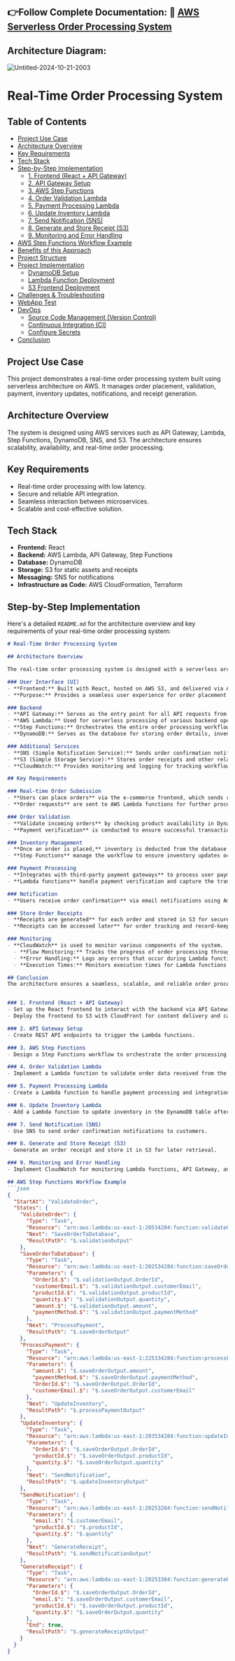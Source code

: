## 👉Follow Complete Documentation: 📄 [AWS Serverless Order Processing System](https://praful.cloud/aws-serverless-order-processing-system)

## Architecture Diagram:

![Untitled-2024-10-21-2003](https://github.com/user-attachments/assets/6324468f-4c46-421e-801b-64a880d1fec8)


# Real-Time Order Processing System

## Table of Contents
- [Project Use Case](#project-use-case)
- [Architecture Overview](#architecture-overview)
- [Key Requirements](#key-requirements)
- [Tech Stack](#tech-stack)
- [Step-by-Step Implementation](#step-by-step-implementation)
  - [1. Frontend (React + API Gateway)](#frontend-react--api-gateway)
  - [2. API Gateway Setup](#api-gateway-setup)
  - [3. AWS Step Functions](#aws-step-functions)
  - [4. Order Validation Lambda](#order-validation-lambda)
  - [5. Payment Processing Lambda](#payment-processing-lambda)
  - [6. Update Inventory Lambda](#update-inventory-lambda)
  - [7. Send Notification (SNS)](#send-notification-sns)
  - [8. Generate and Store Receipt (S3)](#generate-and-store-receipt-s3)
  - [9. Monitoring and Error Handling](#monitoring-and-error-handling)
- [AWS Step Functions Workflow Example](#aws-step-functions-workflow-example)
- [Benefits of this Approach](#benefits-of-this-approach)
- [Project Structure](#project-structure)
- [Project Implementation](#project-implementation)
  - [DynamoDB Setup](#dynamodb-setup)
  - [Lambda Function Deployment](#lambda-function)
  - [S3 Frontend Deployment](#s3---static-webapp)
- [Challenges & Troubleshooting](#challenges--troubleshooting)
- [WebApp Test](#webapp-test)
- [DevOps](#devops)
  - [Source Code Management (Version Control)](#phase-1-source-code-management-version-control)
  - [Continuous Integration (CI)](#phase-2-continuous-integration-ci)
  - [Configure Secrets](#configure-secrets)
- [Conclusion](#conclusion)

## Project Use Case
This project demonstrates a real-time order processing system built using serverless architecture on AWS. It manages order placement, validation, payment, inventory updates, notifications, and receipt generation.

## Architecture Overview
The system is designed using AWS services such as API Gateway, Lambda, Step Functions, DynamoDB, SNS, and S3. The architecture ensures scalability, availability, and real-time order processing.

## Key Requirements
- Real-time order processing with low latency.
- Secure and reliable API integration.
- Seamless interaction between microservices.
- Scalable and cost-effective solution.

## Tech Stack
- **Frontend:** React
- **Backend:** AWS Lambda, API Gateway, Step Functions
- **Database:** DynamoDB
- **Storage:** S3 for static assets and receipts
- **Messaging:** SNS for notifications
- **Infrastructure as Code:** AWS CloudFormation, Terraform

## Step-by-Step Implementation


Here's a detailed `README.md` for the architecture overview and key requirements of your real-time order processing system:

```markdown
# Real-Time Order Processing System

## Architecture Overview

The real-time order processing system is designed with a serverless architecture using AWS services to ensure scalability, availability, and high performance. The following components are used:

### User Interface (UI)
- **Frontend:** Built with React, hosted on AWS S3, and delivered via AWS CloudFront for global reach and caching.
- **Purpose:** Provides a seamless user experience for order placement and status updates.

### Backend
- **API Gateway:** Serves as the entry point for all API requests from the frontend.
- **AWS Lambda:** Used for serverless processing of various backend operations, including order validation, payment processing, and inventory management.
- **Step Functions:** Orchestrates the entire order processing workflow, ensuring tasks are executed in the correct sequence.
- **DynamoDB:** Serves as the database for storing order details, inventory data, and transaction logs.

### Additional Services
- **SNS (Simple Notification Service):** Sends order confirmation notifications to users via email.
- **S3 (Simple Storage Service):** Stores order receipts and other related files.
- **CloudWatch:** Provides monitoring and logging for tracking workflow execution, errors, and performance metrics.

## Key Requirements

### Real-time Order Submission
- **Users can place orders** via the e-commerce frontend, which sends requests to the backend through API Gateway.
- **Order requests** are sent to AWS Lambda functions for further processing.

### Order Validation
- **Validate incoming orders** by checking product availability in DynamoDB.
- **Payment verification** is conducted to ensure successful transactions before proceeding.

### Inventory Management
- **Once an order is placed,** inventory is deducted from the database using Lambda functions to maintain accuracy.
- **Step Functions** manage the workflow to ensure inventory updates occur only after successful payment.

### Payment Processing
- **Integrates with third-party payment gateways** to process user payments.
- **Lambda functions** handle payment verification and capture the transaction result.

### Notification
- **Users receive order confirmation** via email notifications using Amazon SNS after successful order processing.

### Store Order Receipts
- **Receipts are generated** for each order and stored in S3 for secure storage.
- **Receipts can be accessed later** for order tracking and record-keeping.

### Monitoring
- **CloudWatch** is used to monitor various components of the system.
  - **Flow Monitoring:** Tracks the progress of order processing through Step Functions.
  - **Error Handling:** Logs any errors that occur during Lambda function execution.
  - **Execution Times:** Monitors execution times for Lambda functions to identify performance bottlenecks.

## Conclusion
The architecture ensures a seamless, scalable, and reliable order processing system with real-time data handling, secure transactions, and effective user notifications. The integration of AWS services enables cost-effective scaling, while monitoring tools ensure robust error handling and performance tracking.


### 1. Frontend (React + API Gateway)
- Set up the React frontend to interact with the backend via API Gateway.
- Deploy the frontend to S3 with CloudFront for content delivery and caching.

### 2. API Gateway Setup
- Create REST API endpoints to trigger the Lambda functions.

### 3. AWS Step Functions
- Design a Step Functions workflow to orchestrate the order processing tasks.

### 4. Order Validation Lambda
- Implement a Lambda function to validate order data received from the frontend.

### 5. Payment Processing Lambda
- Create a Lambda function to handle payment processing and integration with a mock payment service.

### 6. Update Inventory Lambda
- Add a Lambda function to update inventory in the DynamoDB table after order placement.

### 7. Send Notification (SNS)
- Use SNS to send order confirmation notifications to customers.

### 8. Generate and Store Receipt (S3)
- Generate an order receipt and store it in S3 for later retrieval.

### 9. Monitoring and Error Handling
- Implement CloudWatch for monitoring Lambda functions, API Gateway, and Step Functions.

## AWS Step Functions Workflow Example
```json
{
  "StartAt": "ValidateOrder",
  "States": {
    "ValidateOrder": {
      "Type": "Task",
      "Resource": "arn:aws:lambda:us-east-1:20534284:function:validateOrderFunction",
      "Next": "SaveOrderToDatabase",
      "ResultPath": "$.validationOutput"
    },
    "SaveOrderToDatabase": {
      "Type": "Task",
      "Resource": "arn:aws:lambda:us-east-1:202534284:function:saveOrderFunction",
      "Parameters": {
        "OrderId.$": "$.validationOutput.OrderId",
        "customerEmail.$": "$.validationOutput.customerEmail",
        "productId.$": "$.validationOutput.productId",
        "quantity.$": "$.validationOutput.quantity",
        "amount.$": "$.validationOutput.amount",
        "paymentMethod.$": "$.validationOutput.paymentMethod"
      },
      "Next": "ProcessPayment",
      "ResultPath": "$.saveOrderOutput"
    },
    "ProcessPayment": {
      "Type": "Task",
      "Resource": "arn:aws:lambda:us-east-1:225334284:function:processPaymentFunction",
      "Parameters": {
        "amount.$": "$.saveOrderOutput.amount",
        "paymentMethod.$": "$.saveOrderOutput.paymentMethod",
        "OrderId.$": "$.saveOrderOutput.OrderId",
        "customerEmail.$": "$.saveOrderOutput.customerEmail"
      },
      "Next": "UpdateInventory",
      "ResultPath": "$.processPaymentOutput"
    },
    "UpdateInventory": {
      "Type": "Task",
      "Resource": "arn:aws:lambda:us-east-1:203534284:function:updateInventoryFunction",
      "Parameters": {
        "OrderId.$": "$.saveOrderOutput.OrderId",
        "productId.$": "$.saveOrderOutput.productId",
        "quantity.$": "$.saveOrderOutput.quantity"
      },
      "Next": "SendNotification",
      "ResultPath": "$.updateInventoryOutput"
    },
    "SendNotification": {
      "Type": "Task",
      "Resource": "arn:aws:lambda:us-east-1:20253284:function:sendNotificationFunction",
      "Parameters": {
        "email.$": "$.customerEmail",
        "productId.$": "$.productId",
        "quantity.$": "$.quantity"
      },
      "Next": "GenerateReceipt",
      "ResultPath": "$.sendNotificationOutput"
    },
    "GenerateReceipt": {
      "Type": "Task",
      "Resource": "arn:aws:lambda:us-east-1:20253384:function:generateReceiptFunction",
      "Parameters": {
        "OrderId.$": "$.saveOrderOutput.OrderId",
        "email.$": "$.saveOrderOutput.customerEmail",
        "productId.$": "$.saveOrderOutput.productId",
        "quantity.$": "$.saveOrderOutput.quantity"
      },
      "End": true,
      "ResultPath": "$.generateReceiptOutput"
    }
  }
}









